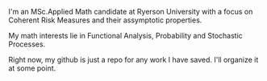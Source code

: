 I'm an MSc.Applied Math candidate at Ryerson University with a focus on Coherent Risk Measures and their assymptotic properties.

My math interests lie in Functional Analysis, Probability and Stochastic Processes. 

Right now, my github is just a repo for any work I have saved. I'll organize it at some point.

<!---
SAMazumder/SAMazumder is a ✨ special ✨ repository because its `README.md` (this file) appears on your GitHub profile.
You can click the Preview link to take a look at your changes.
--->
